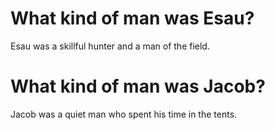 # What kind of man was Esau?

Esau was a skillful hunter and a man of the field.

# What kind of man was Jacob?

Jacob was a quiet man who spent his time in the tents.
